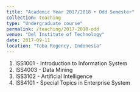 ```yaml
---
title: "Academic Year 2017/2018 • Odd Semester"
collection: teaching
type: "Undergraduate course"
permalink: /teaching/2017-2018-odd
venue: "Del Institute of Technology"
date: 2017-09-11
location: "Toba Regency, Indonesia"
---
```


1. ISS1001 - Introduction to Information System
2. ISS4003 - Data Mining
3. ISS3102 - Artificial Intelligence
4. ISS4101 - Special Topics in Enterprise System